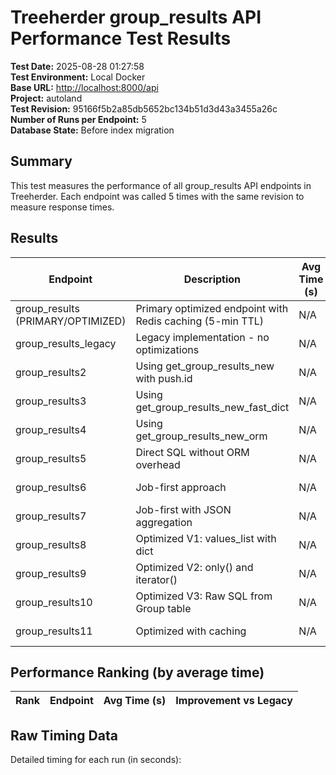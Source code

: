 # Treeherder group_results API Performance Test Results

**Test Date:** 2025-08-28 01:27:58  
**Test Environment:** Local Docker  
**Base URL:** <http://localhost:8000/api>  
**Project:** autoland  
**Test Revision:** 95166f5b2a85db5652bc134b51d3d43a3455a26c  
**Number of Runs per Endpoint:** 5  
**Database State:** Before index migration

## Summary

This test measures the performance of all group_results API endpoints in Treeherder.
Each endpoint was called 5 times with the same revision to measure response times.

## Results

| Endpoint | Description | Avg Time (s) | Min Time (s) | Max Time (s) | Std Dev (s) | Response Size (KB) | Status |
|----------|-------------|-------------|--------------|--------------|-------------|-------------------|--------|
| group_results (PRIMARY/OPTIMIZED) | Primary optimized endpoint with Redis caching (5-min TTL) | N/A | N/A | N/A | N/A | N/A | ❌ Failed |
| group_results_legacy | Legacy implementation - no optimizations | N/A | N/A | N/A | N/A | N/A | ❌ Failed |
| group_results2 | Using get_group_results_new with push.id | N/A | N/A | N/A | N/A | N/A | ❌ Failed |
| group_results3 | Using get_group_results_new_fast_dict | N/A | N/A | N/A | N/A | N/A | ❌ Failed |
| group_results4 | Using get_group_results_new_orm | N/A | N/A | N/A | N/A | N/A | ❌ Failed |
| group_results5 | Direct SQL without ORM overhead | N/A | N/A | N/A | N/A | N/A | ❌ Failed |
| group_results6 | Job-first approach | N/A | N/A | N/A | N/A | N/A | ❌ Failed |
| group_results7 | Job-first with JSON aggregation | N/A | N/A | N/A | N/A | N/A | ❌ Failed |
| group_results8 | Optimized V1: values_list with dict | N/A | N/A | N/A | N/A | N/A | ❌ Failed |
| group_results9 | Optimized V2: only() and iterator() | N/A | N/A | N/A | N/A | N/A | ❌ Failed |
| group_results10 | Optimized V3: Raw SQL from Group table | N/A | N/A | N/A | N/A | N/A | ❌ Failed |
| group_results11 | Optimized with caching | N/A | N/A | N/A | N/A | N/A | ❌ Failed |

## Performance Ranking (by average time)

| Rank | Endpoint | Avg Time (s) | Improvement vs Legacy |
|------|----------|--------------|----------------------|

## Raw Timing Data

Detailed timing for each run (in seconds):

